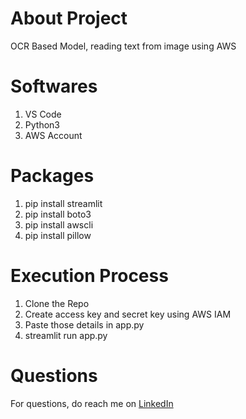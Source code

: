 # About Project
OCR Based Model, reading text from image using AWS

# Softwares
1. VS Code
2. Python3
3. AWS Account

# Packages
1. pip install streamlit
2. pip install boto3
3. pip install awscli
4. pip install pillow

# Execution Process
1. Clone the Repo
2. Create access key and secret key using AWS IAM
3. Paste those details in app.py
4. streamlit run app.py

# Questions
For questions, do reach me on <a href="https://linkedin.com/in/MadhuPIoT">LinkedIn</a>